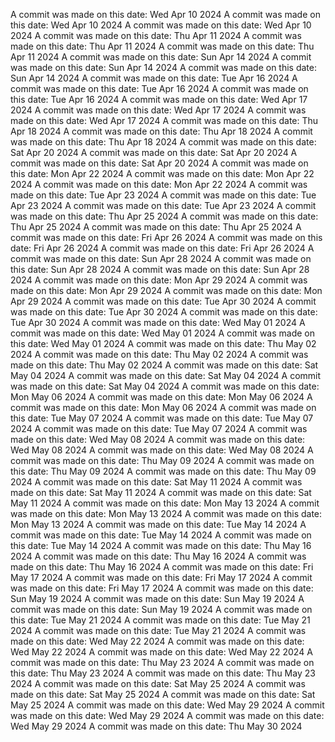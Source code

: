 A commit was made on this date: Wed Apr 10 2024
A commit was made on this date: Wed Apr 10 2024
A commit was made on this date: Wed Apr 10 2024
A commit was made on this date: Thu Apr 11 2024
A commit was made on this date: Thu Apr 11 2024
A commit was made on this date: Thu Apr 11 2024
A commit was made on this date: Sun Apr 14 2024
A commit was made on this date: Sun Apr 14 2024
A commit was made on this date: Sun Apr 14 2024
A commit was made on this date: Tue Apr 16 2024
A commit was made on this date: Tue Apr 16 2024
A commit was made on this date: Tue Apr 16 2024
A commit was made on this date: Wed Apr 17 2024
A commit was made on this date: Wed Apr 17 2024
A commit was made on this date: Wed Apr 17 2024
A commit was made on this date: Thu Apr 18 2024
A commit was made on this date: Thu Apr 18 2024
A commit was made on this date: Thu Apr 18 2024
A commit was made on this date: Sat Apr 20 2024
A commit was made on this date: Sat Apr 20 2024
A commit was made on this date: Sat Apr 20 2024
A commit was made on this date: Mon Apr 22 2024
A commit was made on this date: Mon Apr 22 2024
A commit was made on this date: Mon Apr 22 2024
A commit was made on this date: Tue Apr 23 2024
A commit was made on this date: Tue Apr 23 2024
A commit was made on this date: Tue Apr 23 2024
A commit was made on this date: Thu Apr 25 2024
A commit was made on this date: Thu Apr 25 2024
A commit was made on this date: Thu Apr 25 2024
A commit was made on this date: Fri Apr 26 2024
A commit was made on this date: Fri Apr 26 2024
A commit was made on this date: Fri Apr 26 2024
A commit was made on this date: Sun Apr 28 2024
A commit was made on this date: Sun Apr 28 2024
A commit was made on this date: Sun Apr 28 2024
A commit was made on this date: Mon Apr 29 2024
A commit was made on this date: Mon Apr 29 2024
A commit was made on this date: Mon Apr 29 2024
A commit was made on this date: Tue Apr 30 2024
A commit was made on this date: Tue Apr 30 2024
A commit was made on this date: Tue Apr 30 2024
A commit was made on this date: Wed May 01 2024
A commit was made on this date: Wed May 01 2024
A commit was made on this date: Wed May 01 2024
A commit was made on this date: Thu May 02 2024
A commit was made on this date: Thu May 02 2024
A commit was made on this date: Thu May 02 2024
A commit was made on this date: Sat May 04 2024
A commit was made on this date: Sat May 04 2024
A commit was made on this date: Sat May 04 2024
A commit was made on this date: Mon May 06 2024
A commit was made on this date: Mon May 06 2024
A commit was made on this date: Mon May 06 2024
A commit was made on this date: Tue May 07 2024
A commit was made on this date: Tue May 07 2024
A commit was made on this date: Tue May 07 2024
A commit was made on this date: Wed May 08 2024
A commit was made on this date: Wed May 08 2024
A commit was made on this date: Wed May 08 2024
A commit was made on this date: Thu May 09 2024
A commit was made on this date: Thu May 09 2024
A commit was made on this date: Thu May 09 2024
A commit was made on this date: Sat May 11 2024
A commit was made on this date: Sat May 11 2024
A commit was made on this date: Sat May 11 2024
A commit was made on this date: Mon May 13 2024
A commit was made on this date: Mon May 13 2024
A commit was made on this date: Mon May 13 2024
A commit was made on this date: Tue May 14 2024
A commit was made on this date: Tue May 14 2024
A commit was made on this date: Tue May 14 2024
A commit was made on this date: Thu May 16 2024
A commit was made on this date: Thu May 16 2024
A commit was made on this date: Thu May 16 2024
A commit was made on this date: Fri May 17 2024
A commit was made on this date: Fri May 17 2024
A commit was made on this date: Fri May 17 2024
A commit was made on this date: Sun May 19 2024
A commit was made on this date: Sun May 19 2024
A commit was made on this date: Sun May 19 2024
A commit was made on this date: Tue May 21 2024
A commit was made on this date: Tue May 21 2024
A commit was made on this date: Tue May 21 2024
A commit was made on this date: Wed May 22 2024
A commit was made on this date: Wed May 22 2024
A commit was made on this date: Wed May 22 2024
A commit was made on this date: Thu May 23 2024
A commit was made on this date: Thu May 23 2024
A commit was made on this date: Thu May 23 2024
A commit was made on this date: Sat May 25 2024
A commit was made on this date: Sat May 25 2024
A commit was made on this date: Sat May 25 2024
A commit was made on this date: Wed May 29 2024
A commit was made on this date: Wed May 29 2024
A commit was made on this date: Wed May 29 2024
A commit was made on this date: Thu May 30 2024
